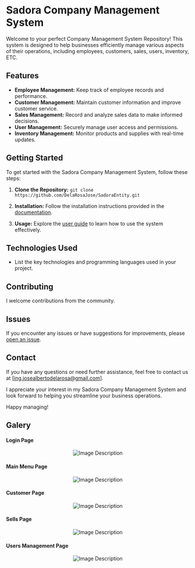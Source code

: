 # Sadora Company Management System

Welcome to your perfect Company Management System Repository! This system is designed to help businesses efficiently manage various aspects of their operations, including employees, customers, sales, users, inventory, ETC.

## Features

- **Employee Management:** Keep track of employee records and performance.
- **Customer Management:** Maintain customer information and improve customer service.
- **Sales Management:** Record and analyze sales data to make informed decisions.
- **User Management:** Securely manage user access and permissions.
- **Inventory Management:** Monitor products and supplies with real-time updates.

## Getting Started

To get started with the Sadora Company Management System, follow these steps:

1. **Clone the Repository:** `git clone https://github.com/DelaRosaJose/SadoraEntity.git`

2. **Installation:** Follow the installation instructions provided in the [documentation](./docs/INSTALLATION.md).

3. **Usage:** Explore the [user guide](./docs/USER_GUIDE.md) to learn how to use the system effectively.

## Technologies Used

- List the key technologies and programming languages used in your project.

## Contributing

I welcome contributions from the community. <!--If you'd like to contribute to this project, please read our [Contribution Guidelines](./CONTRIBUTING.md).-->

## Issues

If you encounter any issues or have suggestions for improvements, please [open an issue](https://github.com/DelaRosaJose/SadoraEntity/issues).

## Contact

If you have any questions or need further assistance, feel free to contact us at [ing.josealbertodelarosa@gmail.com].

I appreciate your interest in my Sadora Company Management System and look forward to helping you streamline your business operations.

Happy managing!


## Galery


#### Login Page
<p align="center">
  <img src="https://github.com/DelaRosaJose/SadoraEntity/assets/61588726/301b8097-6b7e-4788-973f-037db3b31536" alt="Image Description">
</p>
  
#### Main Menu Page
<p align="center">
  <img src="https://github.com/DelaRosaJose/SadoraEntity/assets/61588726/bce2b072-8367-4579-b620-b4b18f57595e" alt="Image Description">
</p>
  
#### Customer Page
<p align="center">
  <img src="https://github.com/DelaRosaJose/SadoraEntity/assets/61588726/e52cdb1b-d993-409e-96bf-afa72d7d87e3" alt="Image Description">
</p>
  
#### Sells Page
<p align="center">
  <img src="https://github.com/DelaRosaJose/SadoraEntity/assets/61588726/1e2661e4-8b70-4df5-993c-33104dc851e9" alt="Image Description">
</p>
  
#### Users Management Page
<p align="center">
  <img src="https://github.com/DelaRosaJose/SadoraEntity/assets/61588726/340ab43e-e907-4ba9-ba22-dc1bc52e5ab5" alt="Image Description">
</p>

<!--
![image](https://github.com/DelaRosaJose/SadoraEntity/assets/61588726/301b8097-6b7e-4788-973f-037db3b31536)
![image](https://github.com/DelaRosaJose/SadoraEntity/assets/61588726/bce2b072-8367-4579-b620-b4b18f57595e)

![image](https://github.com/DelaRosaJose/SadoraEntity/assets/61588726/e52cdb1b-d993-409e-96bf-afa72d7d87e3)
![image](https://github.com/DelaRosaJose/SadoraEntity/assets/61588726/1e2661e4-8b70-4df5-993c-33104dc851e9)
![image](https://github.com/DelaRosaJose/SadoraEntity/assets/61588726/340ab43e-e907-4ba9-ba22-dc1bc52e5ab5)
-->

